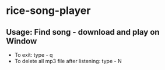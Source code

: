 # rice-song-player

## Usage: Find song - download and play on Window

- To exit: type - q
- To delete all mp3 file after listening: type - N
